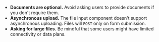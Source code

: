 - **Documents are optional.** Avoid asking users to provide documents if you don't require them.
- **Asynchronous upload.** The file input component doesn't support asynchronous uploading. Files will `POST` only on form submission.
- **Asking for large files.** Be mindful that some users might have limited connectivity or data plans.
